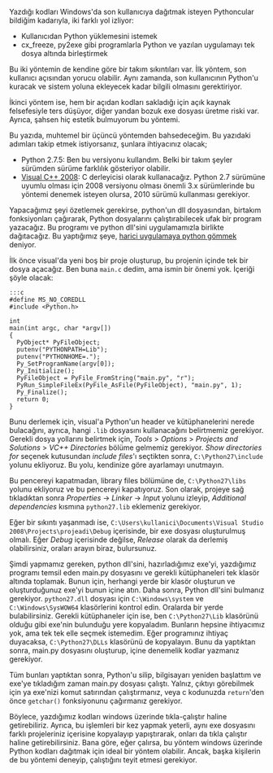 <!-- 
.. description: Python'un windows'da çalışması için exe yapmaya alternatif olarak, Python dll'sini kullanan bir program yazma denemesi.
.. date: 2013/10/12 04:15
.. title: cx_freeze ve py2exe alternatifi
.. slug: windows-exe-yapma-alternatifi
-->

Yazdığı kodları Windows'da son kullanıcıya dağıtmak isteyen
Pythoncular bildiğim kadarıyla, iki farklı yol izliyor:

 * Kullanıcıdan Python yüklemesini istemek
 * cx_freeze, py2exe gibi programlarla Python ve yazılan uygulamayı tek dosya altında birleştirmek

Bu iki yöntemin de kendine göre bir takım sıkıntıları var. İlk yöntem, son kullanıcı açısından yorucu olabilir.
Aynı zamanda, son kullanıcının Python'u kuracak ve sistem yoluna ekleyecek kadar bilgili olmasını gerektiriyor.

İkinci yöntem ise, hem bir açıdan kodları sakladığı için açık kaynak felsefesiyle ters düşüyor, diğer yandan
bozuk exe dosyası üretme riski var. Ayrıca, şahsen hiç estetik bulmuyorum bu yöntemi.

Bu yazıda, muhtemel bir üçüncü yöntemden bahsedeceğim. <!-- TEASER_END -->Bu yazıdaki adımları takip etmek istiyorsanız, şunlara ihtiyacınız olacak;

 * Python 2.7.5: Ben bu versiyonu kullandım. Belki bir takım şeyler sürümden sürüme farklılık gösteriyor olabilir.
 * [Visual C++ 2008](http://www.mediafire.com/download/znddpn202gt/vcsetup.exe): C derleyicisi olarak kullanacağız. Python 2.7 sürümüne uyumlu olması için 2008 versiyonu olması önemli
3.x sürümlerinde bu yöntemi denemek isteyen olursa, 2010 sürümü kullanması gerekiyor.

Yapacağımız şeyi özetlemek gerekirse, python'un dll dosyasından, birtakım fonksiyonları çağırarak, Python dosyalarını
çalıştırabilecek ufak bir program yazacağız. Bu programı ve python dll'sini uygulamamızla birlikte dağıtacağız. Bu yaptığımız
şeye, [harici uygulamaya python gömmek](http://docs.python.org/2/extending/embedding.html#embedding-python-in-another-application) deniyor.

İlk önce visual'da yeni boş bir proje oluşturup, bu projenin içinde tek bir dosya açacağız. Ben buna `main.c` dedim, ama ismin bir önemi yok.
İçeriği şöyle olacak:

	:::c
	#define MS_NO_COREDLL
	#include <Python.h>

	int
	main(int argc, char *argv[])
	{
	  PyObject* PyFileObject;
	  putenv("PYTHONPATH=Lib");
	  putenv("PYTHONHOME=.");
	  Py_SetProgramName(argv[0]);
	  Py_Initialize();
	  PyFileObject = PyFile_FromString("main.py", "r");
	  PyRun_SimpleFileEx(PyFile_AsFile(PyFileObject), "main.py", 1);
	  Py_Finalize();
	  return 0;
	}

Bunu derlemek için, visual'a Python'un header ve kütüphanelerini nerede bulacağını, ayrıca, hangi `.lib` dosyasını
kullanacağını belirtmemiz gerekiyor. Gerekli dosya yollarını belirtmek için, *Tools* > *Options* > *Projects and Solutions* >
*VC++ Directories* bölüme gelmemiz gerekiyor. *Show directories for* seçenek kutusundan *include files*'ı seçtikten sonra, `C:\Python27\include`
yolunu ekliyoruz. Bu yolu, kendinize göre ayarlamayı unutmayın.

Bu pencereyi kapatmadan, library files bölümüne de, `C:\Python27\libs` yolunu ekliyoruz ve bu pencereyi kapatıyoruz. Son olarak, projeye sağ tıkladıktan
sonra *Properties* -> *Linker* -> *Inpu*t yolunu izleyip, *Additional dependencies* kısmına `python27.lib` eklemeniz gerekiyor.

Eğer bir sıkıntı yaşanmadı ise, `C:\Users\kullanici\Documents\Visual Studio 2008\Projects\projeadi\Debug` içerisinde, bir
exe dosyası oluşturulmuş olmalı. Eğer *Debug* içerisinde değilse, *Release* olarak da derlemiş olabilirsiniz, oraları arayın biraz, bulursunuz.

Şimdi yapmamız gereken, python dll'sini, hazırladığımız exe'yi, yazdığımız programı temsil eden main.py dosyasını ve gerekli kütüphaneleri
tek klasör altında toplamak. Bunun için, herhangi yerde bir klasör oluşturun ve oluşturduğunuz exe'yi bunun içine atın. Daha sonra, Python dll'sini
bulmanız gerekiyor. `python27.dll` dosyası için `C:\Windows\system` ve `C:\Windows\SysWOW64` klasörlerini kontrol edin. Oralarda bir yerde bulabilirsiniz. Gerekli
kütüphaneler için ise, ben `C:\Python27\Lib` klasörünü olduğu gibi exe'nin bulunduğu yere kopyaladım. Bunların hepsine ihtiyacımız yok, ama
tek tek elle seçmek istemedim. Eğer programınız ihtiyaç duyacaksa, `C:\Python27\DLLs` klasörünü de kopyalayın. Bunu da yaptıktan sonra, main.py dosyasını oluşturup,
içine denemelik kodlar yazmanız gerekiyor.

Tüm bunları yaptıktan sonra, Python'u silip, bilgisayarı yeniden başlattım ve exe'ye tıkladığım zaman main.py dosyası çalıştı. Yalnız, çıktıyı görebilmek
için ya exe'nizi komut satırından çalıştırmanız, veya c kodunuzda `return`'den önce `getchar()` fonksiyonunu çağırmanız gerekiyor.

Böylece, yazdığımız kodları windows üzerinde tıkla-çalıştır haline getirebiliriz. Ayrıca, bu işlemleri bir kez yapmak yeterli, aynı exe dosyasını
farklı projeleriniz içerisine kopyalayıp yapıştırarak, onları da tıkla çalıştır haline getirebilirsiniz. Bana göre, eğer çalırsa, bu yöntem windows
üzerinde Python kodları dağıtmak için ideal bir yöntem olabilir. Ancak, başka kişilerin de bu yöntemi deneyip, çalıştığını teyit etmesi gerekiyor.